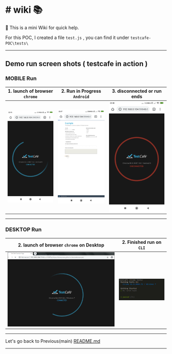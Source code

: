 # # wiki 📚 

🦮 This is a mini Wiki for quick help.

For this POC, I created a file `test.js` , you can find it under `testcafe-POC\tests\`

---

## Demo run screen shots ( testcafe in action )

### MOBILE Run

|**1. launch of browser** `chrome`|**2. Run in Progress** `Android`|**3. disconnected or run ends**|
|-------|------|------|
|![mobile_run_start](mobile_run_start.png)|![mobile_run_in_action](mobile_run_in_action.png) |![mobile_run_end](mobile_run_end.png)|

---

### DESKTOP Run

|**2. launch of browser** `chrome` on Desktop |**2. Finished run** on `CLI`
|-------|------|
|![testcafe_in_action](chrome_launch.PNG)|![run_finished](cli_run_result.PNG) |

---

Let's go back to Previous(main) [README.md]

---


[\\]: <> (This is a commented section and should not be visible in README file)

[README.md]: <https://github.com/eaccmk/testcafe-POC>

